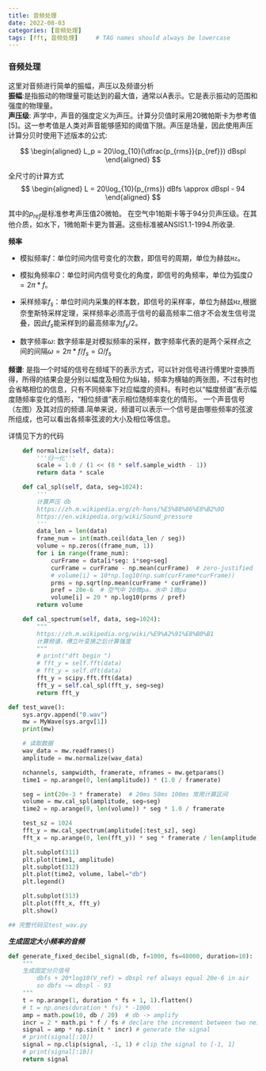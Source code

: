 ```yaml
---
title: 音频处理
date: 2022-08-03
categories: [音频处理]
tags: [fft, 音频处理]     # TAG names should always be lowercase
---
```


### 音频处理
这里对音频进行简单的振幅，声压以及频谱分析  
**振幅**:是指振动的物理量可能达到的最大值，通常以A表示。它是表示振动的范围和强度的物理量。  
**声压级**: 声学中，声音的强度定义为声压。计算分贝值时采用20微帕斯卡为参考值[5]。这一参考值是人类对声音能够感知的阈值下限。声压是场量，因此使用声压计算分贝时使用下述版本的公式:

$$
\begin{aligned}
L_p = 20\log_{10}(\dfrac{p_{rms}}{p_{ref}}) dBspl
\end{aligned}
$$

全尺寸的计算方式
$$
\begin{aligned}
L = 20\log_{10}(p_{rms}) dBfs \approx dBspl - 94
\end{aligned}
$$

其中的$p_{ref}$是标准参考声压值20微帕。
在空气中1帕斯卡等于94分贝声压级。在其他介质，如水下，1微帕斯卡更为普遍。这些标准被ANSIS1.1-1994.所收录.  

**频率**

- 模拟频率$f$：单位时间内信号变化的次数，即信号的周期，单位为赫兹`Hz`。
- 模拟角频率$\Omega$：单位时间内信号变化的角度，即信号的角频率，单位为弧度$\Omega=2\pi * f$。
- 采样频率$f_s$：单位时间内采集的样本数，即信号的采样率，单位为赫兹`Hz`,根据奈奎斯特采样定理，采样频率必须高于信号的最高频率二倍才不会发生信号混叠，因此$f_s$能采样到的最高频率为$f_s / 2$。

- 数字频率$\omega$: 数字频率是对模拟频率的采样，数字频率代表的是两个采样点之间的间隔$\omega = 2\pi * f / f_s = \Omega / f_s$


**频谱**: 是指一个时域的信号在频域下的表示方式，可以针对信号进行傅里叶变换而得，所得的结果会是分别以幅度及相位为纵轴，频率为横轴的两张图，不过有时也会省略相位的信息，只有不同频率下对应幅度的资料。有时也以“幅度频谱”表示幅度随频率变化的情形，“相位频谱”表示相位随频率变化的情形。
一个声音信号（左图）及其对应的频谱.简单来说，频谱可以表示一个信号是由哪些频率的弦波所组成，也可以看出各频率弦波的大小及相位等信息。

详情见下方的代码
```python
    def normalize(self, data):
        '''归一化'''
        scale = 1.0 / (1 << (8 * self.sample_width - 1))
        return data * scale

    def cal_spl(self, data, seg=1024):
        '''
        计算声压 db 
        https://zh.m.wikipedia.org/zh-hans/%E5%88%86%E8%B2%9D
        https://en.wikipedia.org/wiki/Sound_pressure
        '''
        data_len = len(data)
        frame_num = int(math.ceil(data_len / seg))
        volume = np.zeros((frame_num, 1))
        for i in range(frame_num):
            curFrame = data[i*seg: i*seg+seg]
            curFrame = curFrame - np.mean(curFrame)  # zero-justified
            # volume[i] = 10*np.log10(np.sum(curFrame*curFrame))
            prms = np.sqrt(np.mean(curFrame * curFrame))
            pref = 20e-6  # 空气中 20微pa，水中 1微pa
            volume[i] = 20 * np.log10(prms / pref)
        return volume

    def cal_spectrum(self, data, seg=1024):
        """
        https://zh.m.wikipedia.org/wiki/%E9%A2%91%E8%B0%B1
        计算频谱，傅立叶变换之后计算强度
        """
        # print("dft begin ")
        # fft_y = self.fft(data)
        # fft_y = self.dft(data)
        fft_y = scipy.fft.fft(data)
        fft_y = self.cal_spl(fft_y, seg=seg)
        return fft_y

def test_wave():
    sys.argv.append("0.wav")
    mw = MyWave(sys.argv[1])
    print(mw)

    # 读取数据
    wav_data = mw.readframes()
    amplitude = mw.normalize(wav_data)

    nchannels, sampwidth, framerate, nframes = mw.getparams()
    time1 = np.arange(0, len(amplitude)) * (1.0 / framerate)

    seg = int(20e-3 * framerate)  # 20ms 50ms 100ms 常用计算区间
    volume = mw.cal_spl(amplitude, seg=seg)
    time2 = np.arange(0, len(volume)) * seg * 1.0 / framerate

    test_sz = 1024
    fft_y = mw.cal_spectrum(amplitude[:test_sz], seg)
    fft_x = np.arange(0, len(fft_y)) * seg * framerate / len(amplitude)

    plt.subplot(311)
    plt.plot(time1, amplitude)
    plt.subplot(312)
    plt.plot(time2, volume, label="db")
    plt.legend()

    plt.subplot(313)
    plt.plot(fft_x, fft_y)
    plt.show()

## 完整代码见test_wav.py
```

***生成固定大小频率的音频***

```python
def generate_fixed_decibel_signal(db, f=1000, fs=48000, duration=10):
    """
    生成固定分贝信号 
        dbfs + 20*log10(V_ref) = dbspl ref always equal 20e-6 in air
        so dbfs ~= dbspl - 93
    """
    t = np.arange(1, duration * fs + 1, 1).flatten()
    # t = np.ones(duration * fs) * -1000
    amp = math.pow(10, db / 20)  # db -> amplify
    incr = 2 * math.pi * f / fs # declare the increment between two neighbor sample
    signal = amp * np.sin(t * incr) # generate the signal
    # print(signal[:10])
    signal = np.clip(signal, -1, 1) # clip the signal to [-1, 1]
    # print(signal[:10])
    return signal
```